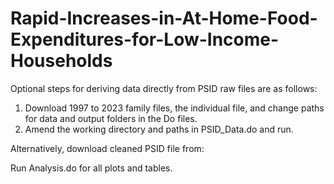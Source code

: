 # Rapid-Increases-in-At-Home-Food-Expenditures-for-Low-Income-Households

Optional steps for deriving data directly from PSID raw files are as follows:
1. Download 1997 to 2023 family files, the individual file, and change paths for data and output folders in the Do files.
2. Amend the working directory and paths in PSID_Data.do and run. 

Alternatively, download cleaned PSID file from: 

Run Analysis.do for all plots and tables.
